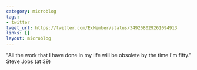 ```yaml
---
category: microblog
tags:
- twitter
tweet_url: https://twitter.com/ExMember/status/349268029261094913
links: []
layout: microblog
---
```

"All the work that I have done in my life will be obsolete by the time I'm fifty." Steve Jobs (at 39)
